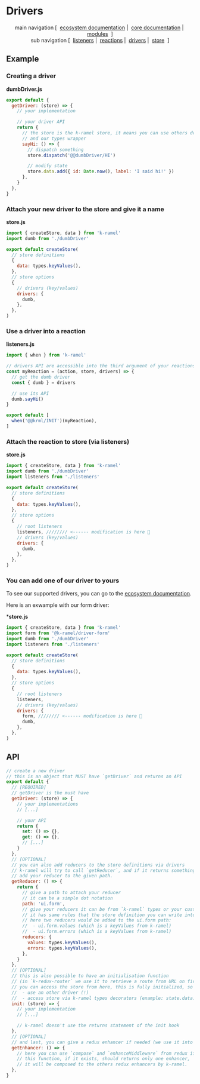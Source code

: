 # Drivers

<p align="center">
  main navigation
  [&nbsp;
    <a href="../../../README.md#how-to-use-k-ramel">ecosystem documentation</a>&nbsp;|&nbsp;
    <a href="../README.md#how-to-use-k-ramel">core documentation</a>&nbsp;|&nbsp;
    <a href="../../../README.md#modules">modules</a>
  &nbsp;]
  <br />
  sub navigation
  [&nbsp;
    <a href="./LISTENERS.md">listeners</a>&nbsp;|&nbsp;
    <a href="./REACTIONS.md">reactions</a>&nbsp;|&nbsp;
    <a href="./DRIVERS.md">drivers</a>&nbsp;|&nbsp;
    <a href="./STORE.md">store</a>
  &nbsp;]
</p>

## Example
### Creating a driver
**dumbDriver.js**
```js
export default {
  getDriver: (store) => {
    // your implementation

    // your driver API
    return {
      // the store is the k-ramel store, it means you can use others drivers (!), custom dispatch,
      // and our types wrapper
      sayHi: () => {
        // dispatch something
        store.dispatch('@@dumbDriver/HI')

        // modify state
        store.data.add({ id: Date.now(), label: 'I said hi!' })
      },
    }
  },
}
```

### Attach your new driver to the store and give it a name
**store.js**
```js
import { createStore, data } from 'k-ramel'
import dumb from './dumbDriver'

export default createStore(
  // store definitions
  {
    data: types.keyValues(),
  },
  // store options
  {
    // drivers (key/values)
    drivers: {
      dumb,
    },
  },
)
```

### Use a driver into a reaction
**listeners.js**
```js
import { when } from 'k-ramel'

// drivers API are accessible into the third argument of your reactions
const myReaction = (action, store, drivers) => {
  // get the dumb driver
  const { dumb } = drivers

  // use its API
  dumb.sayHi()
}

export default [
  when('@@krml/INIT')(myReaction),
]
```

### Attach the reaction to store (via listeners)
**store.js**
```js
import { createStore, data } from 'k-ramel'
import dumb from './dumbDriver'
import listeners from './listeners'

export default createStore(
  // store definitions
  {
    data: types.keyValues(),
  },
  // store options
  {
    // root listeners
    listeners, //////// <------ modification is here 👋
    // drivers (key/values)
    drivers: {
      dumb,
    },
  },
)
```

### You can add one of our driver to yours
To see our supported drivers, you can go to the [ecosystem documentation](../../../README.md#how-to-use-k-ramel).

Here is an exwample with our form driver:

***store.js**
```js
import { createStore, data } from 'k-ramel'
import form from '@k-ramel/driver-form'
import dumb from './dumbDriver'
import listeners from './listeners'

export default createStore(
  // store definitions
  {
    data: types.keyValues(),
  },
  // store options
  {
    // root listeners
    listeners,
    // drivers (key/values)
    drivers: {
      form, //////// <------ modification is here 👋
      dumb,
    },
  },
)
```

## API
```js
// create a new driver
// this is an object that MUST have `getDriver` and returns an API
export default {
  // [REQUIRED]
  // getDriver is the must have
  getDriver: (store) => {
    // your implementations
    // [...]

    // your API
    return {
      set: () => {},
      get: () => {},
      // [...]
    }
  },
  // [OPTIONAL]
  // you can also add reducers to the store definitions via drivers
  // k-ramel will try to call `getReducer`, and if it returns something try to
  // add your reducer to the given path.
  getReducer: () => {
    return {
      // give a path to attach your reducer
      // it can be a simple dot notation
      path: 'ui.form',
      // give your reducers it can be from `k-ramel` types or your custom ones.
      // it has same rules that the store definition you can write into `createStore`
      // here two reducers would be added to the ui.form path:
      //  - ui.form.values (which is a keyValues from k-ramel)
      //  - ui.form.errors (which is a keyValues from k-ramel)
      reducers: {
        values: types.keyValues(),
        errors: types.keyValues(),
      },
    }
  },
  // [OPTIONAL]
  // this is also possible to have an initialisation function
  // (in `k-redux-router` we use it to retrieve a route from URL on first load for example)
  // you can access the store from here, this is fully initialized, so you can:
  //  - use an other driver (!)
  //  - access store via k-ramel types decorators (example: state.data.get() / state.data.add({}))
  init: (store) => {
    // your implementation
    // [...]

    // k-ramel doesn't use the returns statement of the init hook
  },
  // [OPTIONAL]
  // and last, you can give a redux enhancer if needed (we use it into `k-redux-router` since we need a middleware)
  getEnhancer: () => {
    // here you can use `compose` and `enhanceMiddleware` from redux if needed
    // this function, if it exists, should returns only one enhancer,
    // it will be composed to the others redux enhancers by k-ramel.
  },
}
```
